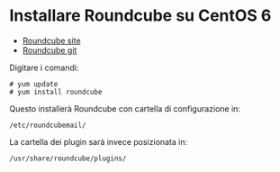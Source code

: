 Installare Roundcube su CentOS 6
=========
- [Roundcube site](http://roundcube.net/)
- [Roundcube git](https://github.com/roundcube/roundcubemail/blob/master/INSTALL)

Digitare i comandi:
```
# yum update
# yum install roundcube
```
Questo installerà Roundcube con cartella di configurazione in:
```
/etc/roundcubemail/
```
La cartella dei plugin sarà invece posizionata in:
```
/usr/share/roundcube/plugins/
```

